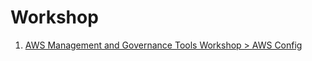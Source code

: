 
# Workshop

1. [AWS Management and Governance Tools Workshop > AWS Config](https://mng.workshop.aws/config.html)